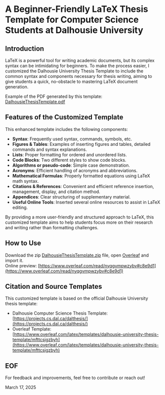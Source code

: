 # A Beginner-Friendly LaTeX Thesis Template for Computer Science Students at Dalhousie University

## Introduction  

LaTeX is a powerful tool for writing academic documents, but its complex syntax can be intimidating for beginners. To make the process easier, I customized the Dalhousie University Thesis Template to include the common syntax and components necessary for thesis writing, aiming to give students a quick, no-obstacle to mastering LaTeX document generation.   


Example of the PDF generated by this template: [DalhousieThesisTemplate.pdf](DalhousieThesisTemplate.pdf)


## Features of the Customized Template  

This enhanced template includes the following components:  
- **Syntax**: Frequently used syntax, commands, symbols, etc.   
- **Figures & Tables**: Examples of inserting figures and tables, detailed commands and syntax explanations.  
- **Lists**: Proper formatting for ordered and unordered lists.  
- **Code Blocks**: Two different styles to show code blocks.
- **Algorithms or pseudo-code**: Simple case demonstration.
- **Acronyms**: Efficient handling of acronyms and abbreviations.  
- **Mathematical Formulas**: Properly formatted equations using LaTeX math syntax.
- **Citations & References**: Convenient and efficient reference insertion, management, display, and citation method.   
- **Appendices**: Clear structuring of supplementary material.  
- **Useful Online Tools**: Inserted several online resources to assist in LaTeX editing.  

By providing a more user-friendly and structured approach to LaTeX, this customized template aims to help students focus more on their research and writing rather than formatting challenges.  


## How to Use   

Download the zip [DalhousieThesisTemplate.zip](DalhousieThesisTemplate.zip) file, open [Overleaf](https://www.overleaf.com/) and import it.   
Online preview: [https://www.overleaf.com/read/nyqgvmpwzybv#c8e9d1](https://www.overleaf.com/read/nyqgvmpwzybv#c8e9d1)   

## Citation and Source Templates  

This customized template is based on the official Dalhousie University thesis template:  

- Dalhousie Computer Science Thesis Template: [https://projects.cs.dal.ca/dalthesis/](https://projects.cs.dal.ca/dalthesis/)  
- Overleaf Template: [https://www.overleaf.com/latex/templates/dalhousie-university-thesis-template/mfttcsjgzbyh](https://www.overleaf.com/latex/templates/dalhousie-university-thesis-template/mfttcsjgzbyh)


## EOF

For feedback and improvements, feel free to contribute or reach out!  

March 17, 2025
